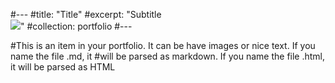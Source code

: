 #--- 
#title: "Title" 
#excerpt: "Subtitle<br/><img src='https://chaofanggrp.github.io/pages/images/Res3.png'>" 
#collection: portfolio 
#--- 

#This is an item in your portfolio. It can be have images or nice text. If you name the file .md, it #will be parsed as markdown. If you name the file .html, it will be parsed as HTML
